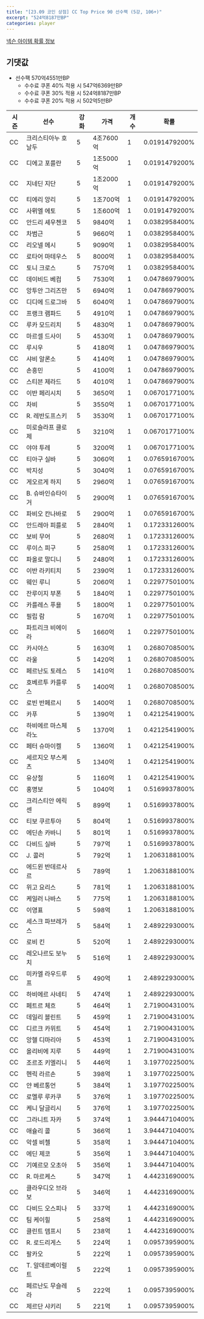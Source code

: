 ```yaml
---
title: "[23.09 코인 상점] CC Top Price 90 선수팩 (5강, 106+)"
excerpt: "524억8187만BP"
categories: player
---
```

[넥슨 아이템 확률 정보](http://iteminfo.nexon.com/probability/fo4?sn=7378)

## 기댓값
  - 선수팩 570억4551만BP
    - 수수료 쿠폰 40% 적용 시 547억6369만BP
    - 수수료 쿠폰 30% 적용 시 524억8187만BP
    - 수수료 쿠폰 20% 적용 시 502억5만BP


|시즌|선수|강화|가격|개수|확률|
|---|---|---|---|---|---|
|CC|크리스티아누 호날두|5|4조7600억|1|0.0191479200%|
|CC|디에고 포를란|5|1조5000억|1|0.0191479200%|
|CC|지네딘 지단|5|1조2000억|1|0.0191479200%|
|CC|티에리 앙리|5|1조700억|1|0.0191479200%|
|CC|사뮈엘 에토|5|1조600억|1|0.0191479200%|
|CC|안드리 셰우첸코|5|9840억|1|0.0382958400%|
|CC|차범근|5|9660억|1|0.0382958400%|
|CC|리오넬 메시|5|9090억|1|0.0382958400%|
|CC|로타어 마테우스|5|8000억|1|0.0382958400%|
|CC|토니 크로스|5|7570억|1|0.0382958400%|
|CC|데이비드 베컴|5|7530억|1|0.0478697900%|
|CC|앙투안 그리즈만|5|6940억|1|0.0478697900%|
|CC|디디에 드로그바|5|6040억|1|0.0478697900%|
|CC|프랭크 램파드|5|4910억|1|0.0478697900%|
|CC|루카 모드리치|5|4830억|1|0.0478697900%|
|CC|마르셀 드사이|5|4530억|1|0.0478697900%|
|CC|루시우|5|4180억|1|0.0478697900%|
|CC|샤비 알론소|5|4140억|1|0.0478697900%|
|CC|손흥민|5|4100억|1|0.0478697900%|
|CC|스티븐 제라드|5|4010억|1|0.0478697900%|
|CC|이반 페리시치|5|3650억|1|0.0670177100%|
|CC|차비|5|3550억|1|0.0670177100%|
|CC|R. 레반도프스키|5|3530억|1|0.0670177100%|
|CC|미로슬라프 클로제|5|3210억|1|0.0670177100%|
|CC|야야 투레|5|3200억|1|0.0670177100%|
|CC|티아구 실바|5|3060억|1|0.0765916700%|
|CC|박지성|5|3040억|1|0.0765916700%|
|CC|게오르게 하지|5|2960억|1|0.0765916700%|
|CC|B. 슈바인슈타이거|5|2900억|1|0.0765916700%|
|CC|파비오 칸나바로|5|2900억|1|0.0765916700%|
|CC|안드레아 피를로|5|2840억|1|0.1723312600%|
|CC|보비 무어|5|2680억|1|0.1723312600%|
|CC|루이스 피구|5|2580억|1|0.1723312600%|
|CC|파올로 말디니|5|2480억|1|0.1723312600%|
|CC|이반 라키티치|5|2390억|1|0.1723312600%|
|CC|웨인 루니|5|2060억|1|0.2297750100%|
|CC|잔루이지 부폰|5|1840억|1|0.2297750100%|
|CC|카를레스 푸욜|5|1800억|1|0.2297750100%|
|CC|필립 람|5|1670억|1|0.2297750100%|
|CC|파트리크 비에이라|5|1660억|1|0.2297750100%|
|CC|카시야스|5|1630억|1|0.2680708500%|
|CC|라울|5|1420억|1|0.2680708500%|
|CC|페르난도 토레스|5|1410억|1|0.2680708500%|
|CC|호베르투 카를루스|5|1400억|1|0.2680708500%|
|CC|로빈 반페르시|5|1400억|1|0.2680708500%|
|CC|카푸|5|1390억|1|0.4212541900%|
|CC|하비에르 마스체라노|5|1370억|1|0.4212541900%|
|CC|페터 슈마이켈|5|1360억|1|0.4212541900%|
|CC|세르지오 부스케츠|5|1340억|1|0.4212541900%|
|CC|유상철|5|1160억|1|0.4212541900%|
|CC|홍명보|5|1040억|1|0.5169937800%|
|CC|크리스티안 에릭센|5|899억|1|0.5169937800%|
|CC|티보 쿠르투아|5|804억|1|0.5169937800%|
|CC|에딘손 카바니|5|801억|1|0.5169937800%|
|CC|다비드 실바|5|797억|1|0.5169937800%|
|CC|J. 콜러|5|792억|1|1.2063188100%|
|CC|에드윈 반데르사르|5|789억|1|1.2063188100%|
|CC|위고 요리스|5|781억|1|1.2063188100%|
|CC|케일러 나바스|5|775억|1|1.2063188100%|
|CC|이영표|5|598억|1|1.2063188100%|
|CC|세스크 파브레가스|5|584억|1|2.4892293000%|
|CC|로비 킨|5|520억|1|2.4892293000%|
|CC|레오나르도 보누치|5|516억|1|2.4892293000%|
|CC|미카엘 라우드루프|5|490억|1|2.4892293000%|
|CC|하비에르 사네티|5|474억|1|2.4892293000%|
|CC|페트르 체흐|5|464억|1|2.7190043100%|
|CC|데일리 블린트|5|459억|1|2.7190043100%|
|CC|디르크 카위트|5|454억|1|2.7190043100%|
|CC|앙헬 디마리아|5|453억|1|2.7190043100%|
|CC|올리비에 지루|5|449억|1|2.7190043100%|
|CC|조르조 키엘리니|5|446억|1|3.1977022500%|
|CC|헨릭 라르손|5|398억|1|3.1977022500%|
|CC|얀 베르통언|5|384억|1|3.1977022500%|
|CC|로멜루 루카쿠|5|376억|1|3.1977022500%|
|CC|케니 달글리시|5|376억|1|3.1977022500%|
|CC|그라니트 자카|5|374억|1|3.9444710400%|
|CC|애슐리 콜|5|366억|1|3.9444710400%|
|CC|악셀 비첼|5|358억|1|3.9444710400%|
|CC|에딘 제코|5|356억|1|3.9444710400%|
|CC|기예르모 오초아|5|356억|1|3.9444710400%|
|CC|R. 마르케스|5|347억|1|4.4423169000%|
|CC|클라우디오 브라보|5|346억|1|4.4423169000%|
|CC|다비드 오스피나|5|337억|1|4.4423169000%|
|CC|팀 케이힐|5|258억|1|4.4423169000%|
|CC|클린트 뎀프시|5|238억|1|4.4423169000%|
|CC|R. 로드리게스|5|224억|1|0.0957395900%|
|CC|팔카오|5|222억|1|0.0957395900%|
|CC|T. 알데르베이럴트|5|222억|1|0.0957395900%|
|CC|페르난도 무슬레라|5|222억|1|0.0957395900%|
|CC|제르단 샤키리|5|221억|1|0.0957395900%|
